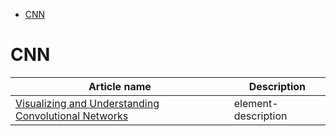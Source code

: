 <!--ts-->
   * [CNN](#cnn)

<!-- Added by: gil_diy, at: Mon 17 Jan 2022 11:07:26 IST -->

<!--te-->


# CNN

Article name | Description
------------|-----
 [Visualizing and Understanding Convolutional Networks](http://www.my-website.com)| element-description
